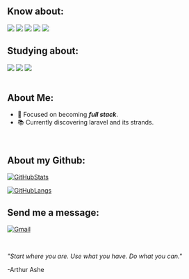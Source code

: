  ## Know about:

<div>
<img src="https://img.shields.io/badge/html%205-orange?style=for-the-badge&logo=html5&logoColor=white&labelColor=orange" />
<img src="https://img.shields.io/badge/CSS%203-5188FE?style=for-the-badge&logo=css3&logoColor=white&labelColor=5188FE" />

<img src="https://img.shields.io/badge/Js-FFDC0B?style=for-the-badge&logo=javascript&logoColor=000&labelColor=FFDC0B" />

<img src="https://img.shields.io/badge/php-4F5B93?style=for-the-badge&logo=php&logoColor=fff&labelColor=4F5B93" />

<img src="https://img.shields.io/badge/mysql-F29221?style=for-the-badge&logo=mysql&logoColor=fff&labelColor=F29221" />

<br>

## Studying about:

<img src="https://img.shields.io/badge/ReactJs-222?style=for-the-badge&logo=react&logoColor=61DBFB&labelColor=222" />

<img src="https://img.shields.io/badge/laravel-FF2D20?style=for-the-badge&logo=laravel&logoColor=fff&labelColor=FF2D20" />

<img src="https://img.shields.io/badge/node.js-3C873A?style=for-the-badge&logo=node.js&logoColor=fff&labelColor=3C873A" />
</div>

<br>

## About Me:

- 🎯 Focused on becoming <strong><em>full stack</em></strong>.
- 📚 Currently discovering laravel and its strands.

<br>

## About my Github:

   [![GitHubStats](https://github-readme-stats.vercel.app/api?username=OtavioNog&count_private=true&show_icons=true&&theme=github_dark&hide=contribs,issues)](https://github.com/OtavioNog)
   
   [![GitHubLangs](https://github-readme-stats.vercel.app/api/top-langs/?username=OtavioNog&layout=compact&count_private=true&show_icons=true&theme=github_dark)](https://github.com/OtavioNog)
   

## Send me a message:

[![Gmail](https://img.shields.io/badge/Gmail-D14836?style=for-the-badge&logo=gmail&logoColor=white)](mailto:otavionogueira.contato@gmail.com)

<br>

<em>"Start where you are. Use what you have. Do what you can."</em>

-Arthur Ashe
